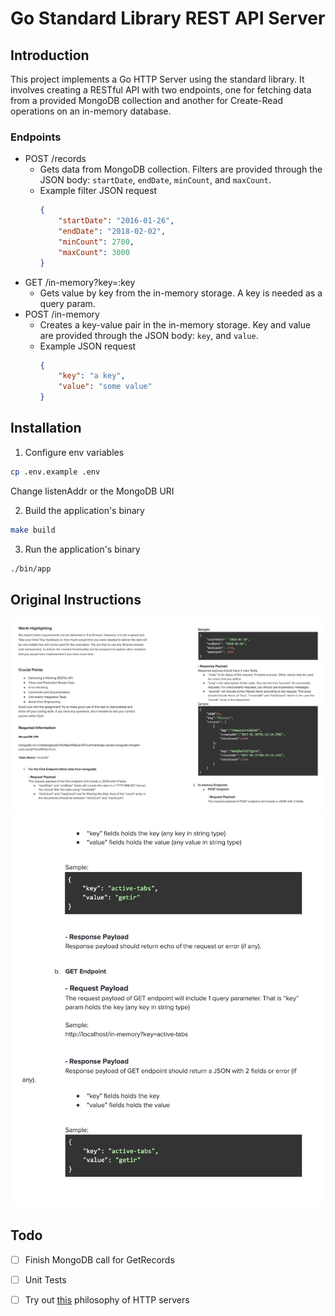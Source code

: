 # Go Standard Library REST API Server

## Introduction
This project implements a Go HTTP Server using the standard library. It involves creating a RESTful API with two endpoints, one for fetching data from a provided MongoDB collection and another for Create-Read operations on an in-memory database. 

### Endpoints
- POST /records
  - Gets data from MongoDB collection. Filters are provided through the JSON body: `startDate`, `endDate`,  `minCount`, and `maxCount`.
  - Example filter JSON request
    ```json
    {
        "startDate": "2016-01-26", 
        "endDate": "2018-02-02", 
        "minCount": 2700, 
        "maxCount": 3000
    }
    ```
- GET /in-memory?key=:key
  - Gets value by key from the in-memory storage. A key is needed as a query param.
- POST /in-memory
  - Creates a key-value pair in the in-memory storage. Key and value are provided through the JSON body: `key`, and `value`.
  - Example JSON request
    ```json
    {
        "key": "a key", 
        "value": "some value"
    }
    ```

## Installation
1. Configure env variables
```bash
cp .env.example .env
```
Change listenAddr or the MongoDB URI

2. Build the application's binary 
```bash
make build
```

3. Run the application's binary
```bash
./bin/app
```

## Original Instructions
![alt text](docs/instructions1.png)
![alt text](docs/instructions2.png)

## Todo
- [ ] Finish MongoDB call for GetRecords
- [ ] Unit Tests
- [ ] Try out [this](https://grafana.com/blog/2024/02/09/how-i-write-http-services-in-go-after-13-years/) philosophy of HTTP servers


